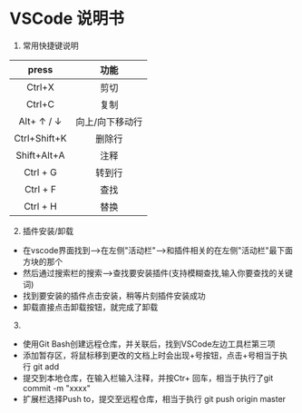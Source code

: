 #       VSCode 说明书 
1. 常用快捷键说明

 |    press    |         功能      | 
 | :---------: | :---------------: |
 | Ctrl+X      |         剪切      | 
 | Ctrl+C      |         复制      |  
 | Alt+ ↑ / ↓  |    向上/向下移动行 | 
 | Ctrl+Shift+K|         删除行    | 
 | Shift+Alt+A |         注释      |
 | Ctrl + G    |         转到行    |
 | Ctrl + F    |         查找      |
 | Ctrl + H    |         替换      |

2. 插件安装/卸载
*  在vscode界面找到——>在左侧"活动栏"——>和插件相关的在左侧"活动栏"最下面方块的那个
*  然后通过搜索栏的搜索——>查找要安装插件(支持模糊查找,输入你要查找的关键词)
*  找到要安装的插件点击安装，稍等片刻插件安装成功
*  卸载直接点击卸载按钮，就完成了卸载

3. 
*  使用Git Bash创建远程仓库，并关联后，找到VSCode左边工具栏第三项
*  添加暂存区，将鼠标移到更改的文档上时会出现+号按钮，点击+号相当于执行 git add 
*  提交到本地仓库，在输入栏输入注释，并按Ctr+ 回车，相当于执行了git commit -m "xxxx"
*  扩展栏选择Push to，提交至远程仓库，相当于执行 git push origin master